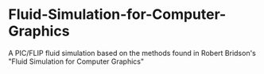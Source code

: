 # Fluid-Simulation-for-Computer-Graphics
A PIC/FLIP fluid simulation based on the methods found in Robert Bridson's "Fluid Simulation for Computer Graphics"
